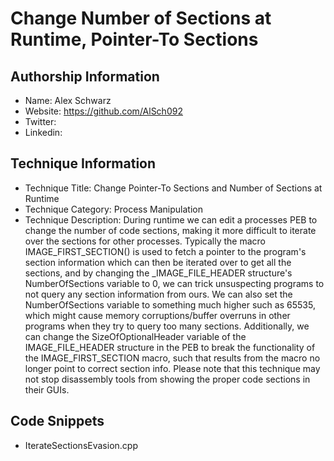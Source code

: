 # Change Number of Sections at Runtime, Pointer-To Sections

## Authorship Information
* Name: Alex Schwarz
* Website: https://github.com/AlSch092
* Twitter:
* Linkedin:
  
## Technique Information
* Technique Title: Change Pointer-To Sections and Number of Sections at Runtime
* Technique Category: Process Manipulation
* Technique Description: During runtime we can edit a processes PEB to change the number of code sections, making it more difficult to iterate over the sections for other processes. Typically the macro IMAGE_FIRST_SECTION() is used to fetch a pointer to the program's section information which can then be iterated over to get all the sections, and by changing the _IMAGE_FILE_HEADER structure's NumberOfSections variable to 0, we can trick unsuspecting programs to not query any section information from ours. We can also set the NumberOfSections variable to something much higher such as 65535, which might cause memory corruptions/buffer overruns in other programs when they try to query too many sections. Additionally, we can change the SizeOfOptionalHeader variable of the IMAGE_FILE_HEADER structure in the PEB to break the functionality of the IMAGE_FIRST_SECTION macro, such that results from the macro no longer point to correct section info. Please note that this technique may not stop disassembly tools from showing the proper code sections in their GUIs.

## Code Snippets
* IterateSectionsEvasion.cpp
